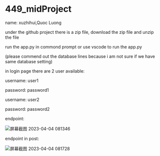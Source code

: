 # 449_midProject

name: xuzhihui,Quoc Luong

under the github project there is a zip file,
download the zip file and unzip the file

run the app.py in commond prompt 
or use vscode to run the app.py

(please commend out the database lines because i am not sure if we have same database setting)

in login page there are 2 user available:

username: user1

password: password1

username: user2

password: password2



endpoint:

![屏幕截图 2023-04-04 081346](https://user-images.githubusercontent.com/100057470/229838128-ea4b1a6b-40c9-4f24-86e9-cd93987b1bd8.png)

endpoint in post:

![屏幕截图 2023-04-04 081728](https://user-images.githubusercontent.com/100057470/229839161-621770c5-bbab-4f9c-90c8-01f5599c58ee.png)
